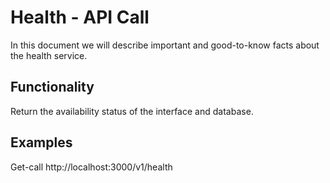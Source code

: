 # Health - API Call
In this document we will describe important and good-to-know facts about the health service.

## Functionality
Return the availability status of the interface and database.

## Examples
Get-call http://localhost:3000/v1/health  